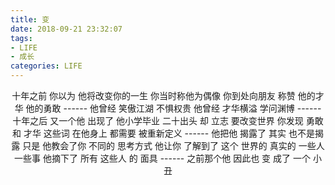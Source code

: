 ```yaml
---
title: 变
date: 2018-09-21 23:32:07
tags: 
- LIFE
- 成长
categories: LIFE
---
```

<center>
十年之前
你以为
他将改变你的一生
你当时称他为偶像
你到处向朋友
称赞
他的才华
他的勇敢
------
他曾经
笑傲江湖
不惧权贵
他曾经
才华横溢
学问渊博
------
十年之后
又一个他
出现了
他小学毕业
二十出头
却
立志
要改变世界
你发现
勇敢
和
才华
这些词
在他身上
都需要
被重新定义
------
他把他
揭露了
其实
也不是揭露
只是
他教会了你
不同的
思考方式
他让你
了解到了
这个
世界的
真实的
一些人
一些事
他摘下了
所有
这些人
的
面具
------
之前那个他
因此也
变
成了
一个
小丑
</center>
